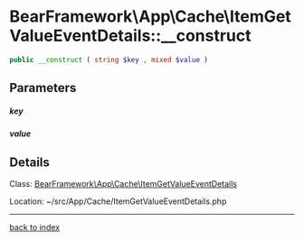 # BearFramework\App\Cache\ItemGetValueEventDetails::__construct

```php
public __construct ( string $key , mixed $value )
```

## Parameters

##### key

##### value

## Details

Class: [BearFramework\App\Cache\ItemGetValueEventDetails](bearframework.app.cache.itemgetvalueeventdetails.class.md)

Location: ~/src/App/Cache/ItemGetValueEventDetails.php

---

[back to index](index.md)

